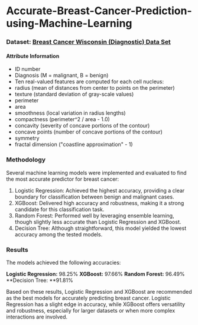 # Accurate-Breast-Cancer-Prediction-using-Machine-Learning


### Dataset: [Breast Cancer Wisconsin (Diagnostic) Data Set](https://archive.ics.uci.edu/dataset/17/breast+cancer+wisconsin+diagnostic "Breast Cancer Wisconsin (Diagnostic) Data Set")

#### Attribute Information
- ID number
- Diagnosis (M = malignant, B = benign)
- Ten real-valued features are computed for each cell nucleus:
- radius (mean of distances from center to points on the perimeter)
- texture (standard deviation of gray-scale values)
- perimeter
- area
- smoothness (local variation in radius lengths)
- compactness (perimeter^2 / area - 1.0)
- concavity (severity of concave portions of the contour)
- concave points (number of concave portions of the contour)
- symmetry
- fractal dimension ("coastline approximation" - 1)

### Methodology
Several machine learning models were implemented and evaluated to find the most accurate predictor for breast cancer:

1. Logistic Regression: Achieved the highest accuracy, providing a clear boundary for classification between benign and malignant cases.
2. XGBoost: Delivered high accuracy and robustness, making it a strong candidate for this classification task.
3. Random Forest: Performed well by leveraging ensemble learning, though slightly less accurate than Logistic Regression and XGBoost.
4. Decision Tree: Although straightforward, this model yielded the lowest accuracy among the tested models.


### Results
The models achieved the following accuracies:

**Logistic Regression:** 98.25%
**XGBoost:** 97.66%
**Random Forest:** 96.49%
**Decision Tree: **91.81%

Based on these results, Logistic Regression and XGBoost are recommended as the best models for accurately predicting breast cancer. Logistic Regression has a slight edge in accuracy, while XGBoost offers versatility and robustness, especially for larger datasets or when more complex interactions are involved.


